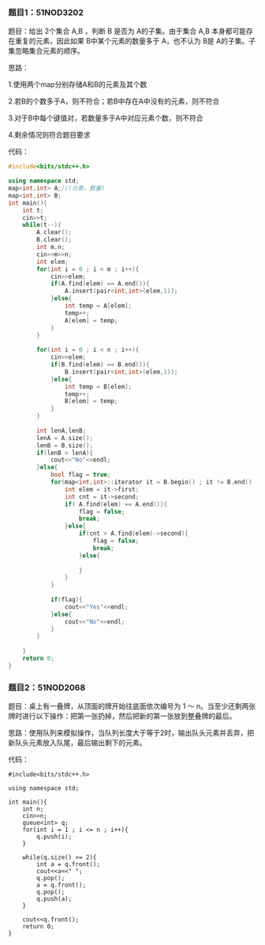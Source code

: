 ### 题目1：51NOD3202

题目：给出 2个集合 A,B ，判断 B  是否为 A的子集。由于集合 A,B 本身都可能存在重复的元素，因此如果 B中某个元素的数量多于 A，也不认为 B是 A的子集。子集忽略集合元素的顺序。

思路：

1.使用两个map分别存储A和B的元素及其个数

2.若B的个数多于A，则不符合；若B中存在A中没有的元素，则不符合

3.对于B中每个键值对，若数量多于A中对应元素个数，则不符合

4.剩余情况则符合题目要求



代码：

```c++
#include<bits/stdc++.h>

using namespace std;
map<int,int> A;//(元素，数量)
map<int,int> B;
int main(){
	int t;
	cin>>t;
	while(t--){
		A.clear();
		B.clear();
		int m,n;
		cin>>m>>n;
		int elem;
		for(int i = 0 ; i < m ; i++){
			cin>>elem;
			if(A.find(elem) == A.end()){
				A.insert(pair<int,int>(elem,1));
			}else{
				int temp = A[elem];
				temp++;
				A[elem] = temp;
			}
		}
		
		for(int i = 0 ; i < n ; i++){
			cin>>elem;
			if(B.find(elem) == B.end()){
				B.insert(pair<int,int>(elem,1));
			}else{
				int temp = B[elem];
				temp++;
				B[elem] = temp;
			}
		}
		
		int lenA,lenB;
		lenA = A.size();
		lenB = B.size();
		if(lenB > lenA){
			cout<<"No"<<endl;
		}else{
			bool flag = true;
			for(map<int,int>::iterator it = B.begin() ; it != B.end() ; it++){
				int elem = it->first;
				int cnt = it->second;
				if( A.find(elem) == A.end()){
					flag = false;
					break;
				}else{
					if(cnt > A.find(elem)->second){
						flag = false;
						break;
					}else{
						
					}
				}
			}
			
			if(flag){
				cout<<"Yes"<<endl;
			}else{
				cout<<"No"<<endl;
			}
		}
		
	} 
	return 0;
}
```





### 题目2：51NOD2068

题目：桌上有一叠牌，从顶面的牌开始往底面依次编号为 1 ～ n。当至少还剩两张牌时进行以下操作：把第一张扔掉，然后把新的第一张放到整叠牌的最后。

思路：使用队列来模拟操作，当队列长度大于等于2时，输出队头元素并丢弃，把新队头元素放入队尾，最后输出剩下的元素。



代码：

```
#include<bits/stdc++.h>

using namespace std;

int main(){
	int n;
	cin>>n;
	queue<int> q;
	for(int i = 1 ; i <= n ; i++){
		q.push(i); 
	}
	
	while(q.size() >= 2){
		int a = q.front();
		cout<<a<<" ";
		q.pop();
		a = q.front();
		q.pop();
		q.push(a);
	}
	
	cout<<q.front();
	return 0;
}
```





